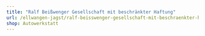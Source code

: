 ```yaml
---
title: "Ralf Beißwenger Gesellschaft mit beschränkter Haftung"
url: /ellwangen-jagst/ralf-beisswenger-gesellschaft-mit-beschraenkter-haftung-2/
shop: Autowerkstatt
---
```

